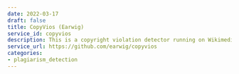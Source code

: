 ```yaml
---
date: 2022-03-17
draft: false
title: CopyVios (Earwig)
service_id: copyvios
description: This is a copyright violation detector running on Wikimedia Cloud Services.
service_url: https://github.com/earwig/copyvios
categories:
- plagiarism_detection
---
```




